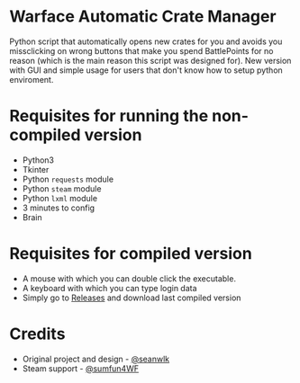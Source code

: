 # Warface Automatic Crate Manager
Python script that automatically opens new crates for you and avoids you missclicking on wrong buttons that make you spend BattlePoints for no reason (which is the main reason this script was designed for).
New version with GUI and simple usage for users that don't know how to setup python enviroment.

# Requisites for running the non-compiled version
- Python3
- Tkinter
- Python `requests` module
- Python `steam` module
- Python `lxml` module
- 3 minutes to config
- Brain

# Requisites for compiled version
- A mouse with which you can double click the executable.
- A keyboard with which you can type login data
- Simply go to [Releases](https://github.com/seanwlk/warface-crate-manager/releases) and download last compiled version

# Credits
- Original project and design - [@seanwlk](https://github.com/seanwlk)
- Steam support - [@sumfun4WF](https://github.com/sumfun4WF)